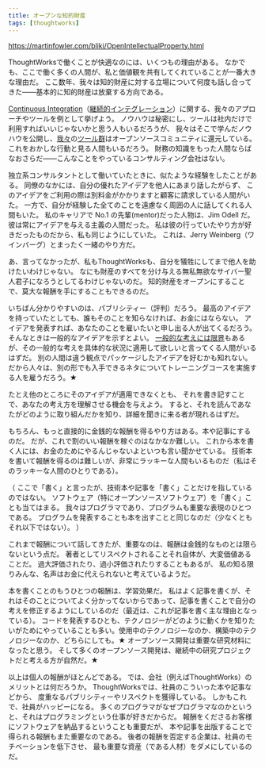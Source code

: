 ```yaml
---
title: オープンな知的財産
tags: [thoughtworks]
---
```


https://martinfowler.com/bliki/OpenIntellectualProperty.html

ThoughtWorksで働くことが快適なのには、いくつもの理由がある。
なかでも、ここで働く多くの人間が、私と価値観を共有してくれていることが一番大きな理由だ。
ここ数年、我々は知的財産に対する立場について何度も話し合ってきた——基本的に知的財産は放棄する方向である。

[Continuous Integration](https://martinfowler.com/articles/continuousIntegration.html)（[継続的インテグレーション](http://www.objectclub.jp/community/XP-jp/xp_relate/cont-j)）に関する、我々のアプローチやツールを例として挙げよう。
ノウハウは秘密にし、ツールは社内だけで利用すればいいじゃないかと思う人もいるだろうが、
我々はそこで学んだノウハウを公開し、[我々](http://cruisecontrol.sourceforge.net/)の[ツール群](http://ccnet.thoughtworks.com/)はオープンソースコミュニティに還元している。
これをおかしな行動と見る人間もいるだろう。
財務の知識をもった人間ならばなおさらだ——こんなことをやっているコンサルティング会社はない。

独立系コンサルタントとして働いていたときに、似たような経験をしたことがある。
同僚のなかには、自分の優れたアイデアを他人にあまり話したがらず、
このアイデアをご利用の際は別料金がかかりますと顧客に請求している人間がいた。
一方で、自分が経験した全てのことを遠慮なく周囲の人に話してくれる人間もいた。
私のキャリアで No.1 の先輩(mentor)だった人物は、Jim Odell だ。
彼は常にアイデアを与える主義の人間だった。
私は彼の行っていたやり方が好きだったものだから、私も同じようにしていた。
これは、Jerry Weinberg（ワインバーグ）とまったく一緒のやり方だ。


あ、言ってなかったが、私もThoughtWorksも、自分を犠牲にしてまで他人を助けたいわけじゃない。
なにも財産のすべてを分け与える無私無欲なサイバー聖人君子になろうとしてるわけじゃないのだ。
知的財産をオープンにすることで、莫大な報酬を手にすることもできるのだ。


いちばん分かりやすいのは、パブリシティー（評判）だろう。
最高のアイデアを持っていたとしても、誰もそのことを知らなければ、お金にはならない。
アイデアを発表すれば、あなたのことを雇いたいと申し出る人が出てくるだろう。
そんなときは一般的なアイデアを示すとよい。
[一般的な考えには限界](LimitationsOfGeneralAdvice)もあるが、その一般的な考えを具体的な状況に適用して欲しいと言ってくる人間がいるはずだ。
別の人間は違う観点でパッケージしたアイデアを好むかも知れない。だから人々は、別の形でも入手できるネタについてトレーニングコースを実施する人を雇うだろう。★


たとえ他のところにそのアイデアが適用できなくとも、
それを書き記すことで、あなたの考え方を理解させる機会を与えよう。
すると、それを読んであなたがどのように取り組んだかを知り、詳細を聞きに来る者が現れるはずだ。


もちろん、もっと直接的に金銭的な報酬を得るやり方はある。本や記事にするのだ。
だが、これで割のいい報酬を稼ぐのはなかなか難しい。
これから本を書く人には、お金のためにやるんじゃないよといつも言い聞かせている。
技術本を書いて報酬を得るのは難しいが、非常にラッキーな人間もいるものだ（私はそのラッキーな人間のひとりである）。


（
ここで「書く」と言ったが、技術本や記事を「書く」ことだけを指しているのではない。
ソフトウェア（特にオープンソースソフトウェア）を「書く」ことも当てはまる。
我々はプログラマであり、プログラムも重要な表現のひとつである。
プログラムを発表することも本を出すことと同じなのだ（少なくともそれ以下ではない）。
）


これまで報酬について話してきたが、重要なのは、報酬は金銭的なものとは限らないという点だ。
著者としてリスペクトされることそれ自体が、大変価値あることだ。
過大評価されたり、過小評価されたりすることもあるが、
私の知る限りみんな、名声はお金に代えられないと考えているようだ。


本を書くことのもうひとつの報酬は、学習効果だ。
私はよく記事を書くが、それはそのことについてよく分かってないからであって、記事を書くことで自分の考えを修正するようにしているのだ（最近は、これが記事を書く主な理由となっている）。
コードを発表するひとも、テクノロジーがどのように動くかを知りたいがためにやっていることも多い。使用中のテクノロジーなのか、構築中のテクノロジーなのか、どちらにしても。★
オープンソース開発は重要な研究材料になったと思う。
そして多くのオープンソース開発は、継続中の研究プロジェクトだと考える方が自然だ。★


以上は個人の報酬がほとんどである。
では、会社（例えばThoughtWorks）のメリットとは何だろうか。
ThoughtWorksでは、社員のこういった本や記事などから、
度重なるパブリシティーやリスペクトを獲得している。
しかもこれで、社員がハッピーになる。
多くのプログラマがなぜプログラマなのかというと、それはプログラミングという仕事が好きだからだ。
報酬をくださるお客様にソフトウェアを納品するということも重要だが、
本や記事を出版することで得られる報酬もまた重要なのである。
後者の報酬を否定する企業は、社員のモチベーションを低下させ、
最も重要な資産（である人材）をダメにしているのだ。
